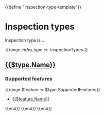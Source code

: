 {{define "inspection-type-template"}}
<!-- BEGIN GENERATED PART: inspection-type-header -->
# Inspection types

Inspection type is ...

<!-- END GENERATED PART: inspection-type-header -->
{{range $index,$type := .InspectionTypes }}
<!-- BEGIN GENERATED PART: inspection-type-element-header-{{$type.ID}} -->
## [{{$type.Name}}](#{{$type.ID}})

### Supported features

<!-- END GENERATED PART: inspection-type-element-header-{{$type.ID}} -->

{{range $feature := $type.SupportedFeatures}}
<!-- BEGIN GENERATED PART: inspection-type-element-header-{{$type.ID}}-{{$feature.ID}} -->
* [{{$feature.Name}}](./features.md#{{$feature.ID}})
<!-- END GENERATED PART: inspection-type-element-header-{{$type.ID}}-{{$feature.ID}} -->
{{end}}
{{end}}
{{end}}
